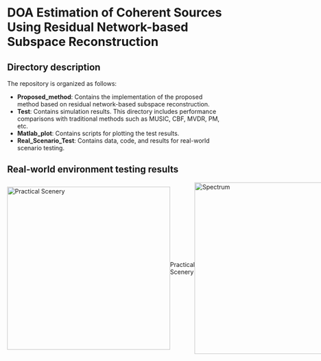 # DOA Estimation of Coherent Sources Using Residual Network-based Subspace Reconstruction

## Directory description

The repository is organized as follows:

- **Proposed_method**: Contains the implementation of the proposed method based on residual network-based subspace reconstruction.
- **Test**: Contains simulation results. This directory includes performance comparisons with traditional methods such as MUSIC, CBF, MVDR, PM, etc.
- **Matlab_plot**: Contains scripts for plotting the test results.
- **Real_Scenario_Test**: Contains data, code, and results for real-world scenario testing.

## Real-world environment testing results
<div style="display: flex; justify-content: space-around; align-items: center;">
    <img src="/Real_Scenario_Test/Practical_scenary.png" alt="Practical Scenery" width="380px">
    <figcaption>Practical Scenery</figcaption>
    <img src="/Real_Scenario_Test/Spectrum.png" alt="Spectrum" width="400px">
    <figcaption>Spectrum</figcaption>
</div>





